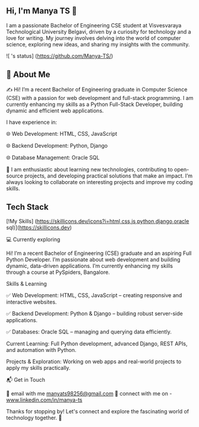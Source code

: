 ## Hi, I'm Manya TS 👋

I am a passionate Bachelor of Engineering CSE student at Visvesvaraya Technological University Belgavi, driven by a curiosity for technology and a love for writing. My journey involves delving into the world of computer science, exploring new ideas, and sharing my insights with the community.

![<Manya> 's status] (https://github.com/Manya-TS/)

## 🚀 About Me

✍️ Hi! I’m a recent Bachelor of Engineering graduate in Computer Science (CSE) with a passion for web development and full-stack programming. I am currently enhancing my skills as a Python Full-Stack Developer, building dynamic and efficient web applications.

I have experience in:

🌐 Web Development: HTML, CSS, JavaScript

🌐 Backend Development: Python, Django

🌐 Database Management: Oracle SQL

📝 I am enthusiastic about learning new technologies, contributing to open-source projects, and developing practical solutions that make an impact. I’m always looking to collaborate on interesting projects and improve my coding skills.

## Tech Stack
[!My Skills] (https://skillicons.dev/icons?i=html,css,js,python,django,oracle sql)](https://skillicons.dev)


💻 Currently exploring

Hi! I’m a recent Bachelor of Engineering (CSE) graduate and an aspiring Full Python Developer. I’m passionate about web development and building dynamic, data-driven applications. I’m currently enhancing my skills through a course at PySpiders, Bangalore.

Skills & Learning

✅ Web Development: HTML, CSS, JavaScript – creating responsive and interactive websites.

✅ Backend Development: Python & Django – building robust server-side applications.

✅ Databases: Oracle SQL – managing and querying data efficiently.

Current Learning: Full Python development, advanced Django, REST APIs, and automation with Python.

Projects & Exploration: Working on web apps and real-world projects to apply my skills practically.


📬 Get in Touch

📳 email with me manyats98256@gmail.com
📲 connect with me on - www.linkedin.com/in/manya-ts

Thanks for stopping by! Let's connect and explore the fascinating world of technology together. 🚀

<!--
**Manya-TS/Manya-TS** is a ✨ _special_ ✨ repository because its `README.md` (this file) appears on your GitHub profile.

Here are some ideas to get you started:

- 🔭 I’m currently working on ...
- 🌱 I’m currently learning ...
- 👯 I’m looking to collaborate on ...
- 🤔 I’m looking for help with ...
- 💬 Ask me about ...
- 📫 How to reach me: ...
- 😄 Pronouns: ...
- ⚡ Fun fact: ...
-->
